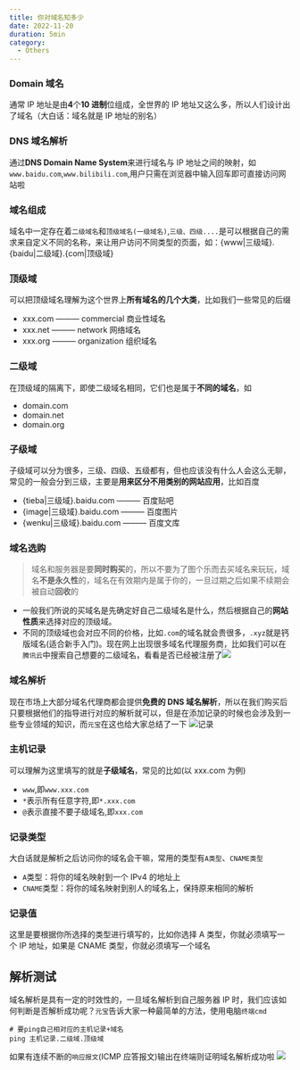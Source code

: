 ```yaml
---
title: 你对域名知多少
date: 2022-11-20
duration: 5min
category:
  - Others
---
```


### Domain 域名

通常 IP 地址是由**4**个**10 进制**位组成，全世界的 IP 地址又这么多，所以人们设计出了域名（大白话：域名就是 IP 地址的别名）

### DNS 域名解析

通过**DNS Domain Name System**来进行域名与 IP 地址之间的映射，如`www.baidu.com`,`www.bilibili.com`,用户只需在浏览器中输入回车即可直接访问网站啦

### 域名组成

域名中一定存在着`二级域名`和`顶级域名(一级域名)`,`三级、四级....`是可以根据自己的需求来自定义不同的名称，来让用户访问不同类型的页面，如：{www|三级域}.{baidu|二级域}.{com|顶级域}

### 顶级域

可以把顶级域名理解为这个世界上**所有域名的几个大类**，比如我们一些常见的后缀

- xxx.com ——— commercial 商业性域名
- xxx.net ——— network 网络域名
- xxx.org ——— organization 组织域名

### 二级域

在顶级域的隔离下，即使二级域名相同，它们也是属于**不同的域名**，如

- domain.com
- domain.net
- domain.org

### 子级域

子级域可以分为很多，三级、四级、五级都有，但也应该没有什么人会这么无聊，常见的一般会分到三级，主要是**用来区分不用类别的网站应用**，比如百度

- {tieba|三级域}.baidu.com ——— 百度贴吧
- {image|三级域}.baidu.com ——— 百度图片
- {wenku|三级域}.baidu.com ——— 百度文库

### 域名选购

> 域名和服务器是要**同时购买**的，所以不要为了图个乐而去买域名来玩玩，域名**不是永久性**的，域名在有效期内是属于你的，一旦过期之后如果不续期会被自动**回收**的

- 一般我们所说的买域名是先确定好自己二级域名是什么，然后根据自己的**网站性质**来选择对应的顶级域。
- 不同的顶级域也会对应不同的价格，比如`.com`的域名就会贵很多，`.xyz`就是钙版域名(适合新手入门)。现在网上出现很多域名代理服务商，比如我们可以在`腾讯云`中搜索自己想要的二级域名，看看是否已经被注册了![](/images/5011a2c3-03b4-4b84-89ae-1844aba033ad.webp)

### 域名解析

现在市场上大部分域名代理商都会提供**免费的 DNS 域名解析**，所以在我们购买后只要根据他们的指导进行对应的解析就可以，但是在添加记录的时候也会涉及到一些专业领域的知识，而`元宝`在这也给大家总结了一下
![记录](/images/943c9e73-abe2-4620-88a6-797bbfc89414.webp)

### 主机记录

可以理解为这里填写的就是**子级域名**，常见的比如(以 xxx.com 为例)

- `www`,即`www.xxx.com`
- `*`表示所有任意字符,即`*.xxx.com`
- `@`表示直接不要子级域名,即`xxx.com`

### 记录类型

大白话就是解析之后访问你的域名会干嘛，常用的类型有`A类型`、`CNAME类型`

- `A`类型：将你的域名映射到一个 IPv4 的地址上
- `CNAME`类型：将你的域名映射到别人的域名上，保持原来相同的解析

### 记录值

这里是要根据你所选择的类型进行填写的，比如你选择 A 类型，你就必须填写一个 IP 地址，如果是 CNAME 类型，你就必须填写一个域名

## 解析测试

域名解析是具有一定的时效性的，一旦域名解析到自己服务器 IP 时，我们应该如何判断是否解析成功呢？`元宝`告诉大家一种最简单的方法，使用电脑`终端cmd`

```shell
# 要ping自己相对应的主机记录+域名
ping 主机记录.二级域.顶级域
```

如果有连续不断的`响应报文`(ICMP 应答报文)输出在终端则证明域名解析成功啦
![](/images/b4806306-c57e-44c8-8356-4bae184375ac.webp)
